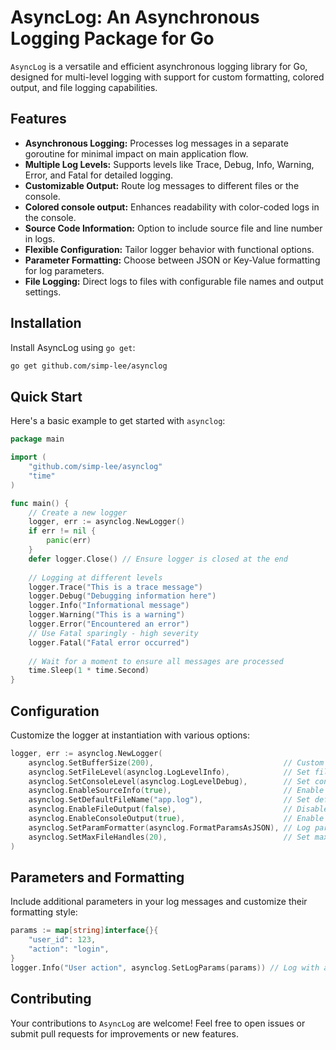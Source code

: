 # AsyncLog: An Asynchronous Logging Package for Go

`AsyncLog` is a versatile and efficient asynchronous logging library for Go, designed for multi-level logging with support for custom formatting, colored output, and file logging capabilities.

## Features

- **Asynchronous Logging:** Processes log messages in a separate goroutine for minimal impact on main application flow.
- **Multiple Log Levels:** Supports levels like Trace, Debug, Info, Warning, Error, and Fatal for detailed logging.
- **Customizable Output:** Route log messages to different files or the console.
- **Colored console output:** Enhances readability with color-coded logs in the console.
- **Source Code Information:** Option to include source file and line number in logs.
- **Flexible Configuration:** Tailor logger behavior with functional options.
- **Parameter Formatting:** Choose between JSON or Key-Value formatting for log parameters.
- **File Logging:** Direct logs to files with configurable file names and output settings.

## Installation

Install AsyncLog using `go get`:

```bash
go get github.com/simp-lee/asynclog
```

## Quick Start

Here's a basic example to get started with `asynclog`:

```go
package main

import (
    "github.com/simp-lee/asynclog"
    "time"
)

func main() {
    // Create a new logger
    logger, err := asynclog.NewLogger()
    if err != nil {
        panic(err)
    }
    defer logger.Close() // Ensure logger is closed at the end
	
    // Logging at different levels
    logger.Trace("This is a trace message")
    logger.Debug("Debugging information here")
    logger.Info("Informational message")
    logger.Warning("This is a warning")
    logger.Error("Encountered an error")
    // Use Fatal sparingly - high severity
    logger.Fatal("Fatal error occurred")
	
    // Wait for a moment to ensure all messages are processed
    time.Sleep(1 * time.Second)
}
```

## Configuration

Customize the logger at instantiation with various options:

```go
logger, err := asynclog.NewLogger(
    asynclog.SetBufferSize(200),                             // Custom buffer size
    asynclog.SetFileLevel(asynclog.LogLevelInfo),            // Set file logging level
    asynclog.SetConsoleLevel(asynclog.LogLevelDebug),        // Set console logging level
    asynclog.EnableSourceInfo(true),                         // Enable source file information recording
    asynclog.SetDefaultFileName("app.log"),                  // Set default log file name
    asynclog.EnableFileOutput(false),                        // Disable file output
    asynclog.EnableConsoleOutput(true),                      // Enable console output
    asynclog.SetParamFormatter(asynclog.FormatParamsAsJSON), // Log parameter formatting
    asynclog.SetMaxFileHandles(20),                          // Set maximum number of file handles
)
```

## Parameters and Formatting

Include additional parameters in your log messages and customize their formatting style:

```go
params := map[string]interface{}{
    "user_id": 123,
    "action": "login",
}
logger.Info("User action", asynclog.SetLogParams(params)) // Log with additional parameters
```

## Contributing

Your contributions to `AsyncLog` are welcome! Feel free to open issues or submit pull requests for improvements or new features.